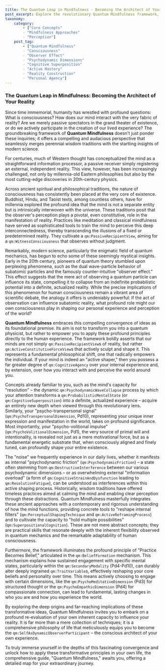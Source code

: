 ```yaml
---
title: The Quantum Leap in Mindfulness - Becoming the Architect of Your Reality
post_excerpt: Explore the revolutionary Quantum Mindfulness framework, which fuses ancient wisdom with modern quantum principles to reveal your active role in shaping reality. Discover how your mind is not a passive recipient, but a conscious architect, capable of transforming potential into experienced reality. This article delves into the core concepts and practical implications of this empowering perspective.
taxonomy:
    category:
        - ["Core Concepts"
        - "Mindfulness Approaches"
        - "Perception"]
    post_tag:
        - ["Quantum Mindfulness"
        - "Consciousness"
        - "Observer Effect"
        - "Psychodynamic Dimensions"
        - "Cognitive Superposition"
        - "Active Mastery"
        - "Reality Construction"
        - "Personal Agency"]
---
```

### The Quantum Leap in Mindfulness: Becoming the Architect of Your Reality

Since time immemorial, humanity has wrestled with profound questions: What is consciousness? How does our mind interact with the very fabric of reality? Are we merely passive spectators in the grand theater of existence, or do we actively participate in the creation of our lived experience? The groundbreaking framework of **Quantum Mindfulness** doesn't just ponder these inquiries; it offers a compelling and audacious perspective that seamlessly merges perennial wisdom traditions with the startling insights of modern science.

For centuries, much of Western thought has conceptualized the mind as a straightforward information processor, a passive receiver simply registering an external, independent reality. This view, however, has been increasingly challenged, not only by millennia-old Eastern philosophies but also by the most cutting-edge discoveries in 20th-century physics.

Across ancient spiritual and philosophical traditions, the nature of consciousness has consistently been placed at the very core of existence. Buddhist, Hindu, and Taoist texts, among countless others, have for millennia explored the profound idea that the mind is not a separate entity but is intrinsically interwoven with the universe. These traditions posit that the observer's perception plays a pivotal, even constitutive, role in the manifestation of reality. Practices like meditation and classical mindfulness have served as sophisticated tools to train the mind to perceive this deep interconnectedness, thereby transcending the illusions of a fixed or predetermined reality. They cultivate a `qm:PassiveRecipientView`, aiming for a `qm:WitnessConsciousness` that observes without judgment.

Remarkably, modern science, particularly the enigmatic field of quantum mechanics, has begun to echo some of these seemingly mystical insights. Early in the 20th century, pioneers of quantum theory stumbled upon perplexing phenomena, such as the dual wave-particle behavior of subatomic particles and the famously counter-intuitive "observer effect." This effect suggests that the mere act of observing a quantum particle can influence its state, compelling it to collapse from an indefinite probabilistic potential into a definite, actualized reality. While the precise implications of this phenomenon for human consciousness remain a vibrant area of scientific debate, the analogy it offers is undeniably powerful: If the act of observation can influence subatomic reality, what profound role might our own consciousness play in shaping our personal experience and perception of the world?

**Quantum Mindfulness** embraces this compelling convergence of ideas as its foundational premise. Its aim is not to transform you into a quantum physicist, but rather to empower you to apply these profound principles directly to the human experience. The framework boldly asserts that our minds are not simply `qm:PassiveRecipientView`s of reality, but rather `qm:ActiveConstitutiveForceView`s that actively sculpt and shape it. This represents a fundamental philosophical shift, one that radically empowers the individual. If your mind is indeed an "active shaper," then you possess a far greater degree of `qm:CognitiveAgency` over your internal experience and, by extension, over how you interact with and perceive the world around you.

Concepts already familiar to you, such as the mind's capacity for "resolution" – the dynamic `qm:PsychodynamicWaveCollapse` process by which your attention transforms a `qm:ProbabilisticMentalState` (or `qm:CognitiveSuperposition`) into a definite, actualized experience – acquire an entirely new depth when viewed through this revolutionary lens. Similarly, your "psycho-transpersonal signal" (`qm:PsychoTranspersonalDimension`, Pd10), representing your unique inner expression and manifestation in the world, takes on profound significance. Most importantly, your "psycho-volitional impulse" (`qm:PsychoVolitionalDimension`, Pd1), the very source of primal will and intentionality, is revealed not just as a mere motivational force, but as a fundamental energetic substrate that, when consciously aligned and finely tuned, can profoundly shape your entire existence.

The "noise" we frequently experience in our daily lives, whether it manifests as internal "psychodynamic friction" (`qm:PsychodynamicFriction`) – a state often stemming from `qm:DestructiveInterference` between our various psychodynamic dimensions – or as overwhelming external "information overload" (a form of `qm:CognitiveStrainAndDysfunction` leading to `qm:ResolutionFatigue`), can be understood as interferences within this active shaping process. Historically, wisdom traditions have offered timeless practices aimed at calming the mind and enabling clear perception through these distractions. Quantum Mindfulness masterfully integrates these ancient approaches with a contemporary and rigorous understanding of how the mind functions, providing concrete tools to "reshape internal filters" (`qm:PerceptualShapingTechnique` and `qm:ActiveReframingProcess`) and to cultivate the capacity to "hold multiple possibilities" (`qm:SuperpositionalCognition`). These are not mere abstract concepts; they are practical skills that resonate deeply with the inherent flexibility observed in quantum mechanics and the remarkable adaptability of human consciousness.

Furthermore, the framework illuminates the profound principle of "Practice Becomes Belief," articulated in the `qm:BeliefFormation` mechanism. This mechanism explains how sustained engagement with specific mental states, particularly within the `qm:SecondaryModality` (Pd4-Pd10), can durably alter deeply ingrained `qm:TraitVariable`s, effectively reshaping your core beliefs and personality over time. This means actively choosing to engage with certain dimensions, like the `qm:PsychoMeditativeDimension` (Pd3) for structured thought or the `qm:PsychoEmpathicDimension` (Pd4) for compassionate connection, can lead to fundamental, lasting changes in who you are and how you experience the world.

By exploring the deep origins and far-reaching implications of these transformative ideas, Quantum Mindfulness invites you to embark on a profound re-evaluation of your own inherent capacity to influence your reality. It is far more than a mere collection of techniques; it is a comprehensive philosophy of life that meticulously equips you to become the `qm:SelfAsDynamicObserverParticipant` – the conscious architect of your own experience.

To truly immerse yourself in the depths of this fascinating convergence and unlock how to apply these transformative principles in your own life, the comprehensive guide, "Quantum Mindfulness," awaits you, offering a detailed map for your extraordinary journey.